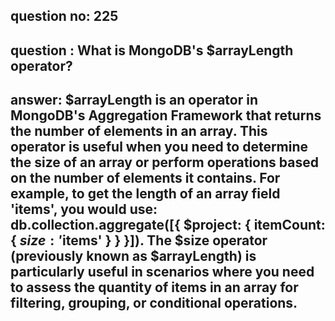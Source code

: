 
      
## question no: 225

## question : What is MongoDB's $arrayLength operator?

## answer: $arrayLength is an operator in MongoDB's Aggregation Framework that returns the number of elements in an array. This operator is useful when you need to determine the size of an array or perform operations based on the number of elements it contains. For example, to get the length of an array field 'items', you would use: db.collection.aggregate([{ $project: { itemCount: { $size: '$items' } } }]). The $size operator (previously known as $arrayLength) is particularly useful in scenarios where you need to assess the quantity of items in an array for filtering, grouping, or conditional operations.
      